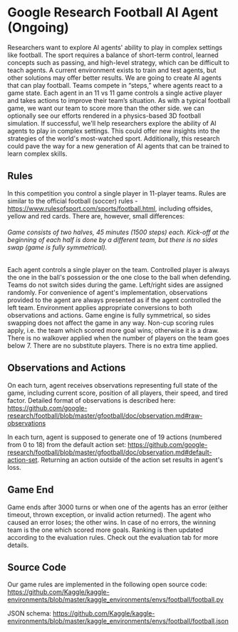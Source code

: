 # Google Research Football AI Agent (Ongoing)
Researchers want to explore AI agents' ability to play in complex settings like football. The sport requires a balance of short-term control, learned concepts such as passing, and high-level strategy, which can be difficult to teach agents. A current environment exists to train and test agents, but other solutions may offer better results.
We are going to create AI agents that can play football. Teams compete in “steps,” where agents react to a game state. Each agent in an 11 vs 11 game controls a single active player and takes actions to improve their team’s situation. As with a typical football game, we want our team to score more than the other side. we can optionally see our efforts rendered in a physics-based 3D football simulation.
If successful, we'll help researchers explore the ability of AI agents to play in complex settings. This could offer new insights into the strategies of the world's most-watched sport. Additionally, this research could pave the way for a new generation of AI agents that can be trained to learn complex skills.
## Rules
In this competition you control a single player in 11-player teams. Rules are similar to the official football (soccer) rules - https://www.rulesofsport.com/sports/football.html, including offsides, yellow and red cards. There are, however, small differences:
###### Game consists of two halves, 45 minutes (1500 steps) each. Kick-off at the beginning of each half is done by a different team, but there is no sides swap (game is fully symmetrical).
Each agent controls a single player on the team. Controlled player is always the one in the ball's possession or the one close to the ball when defending.
Teams do not switch sides during the game. Left/right sides are assigned randomly.
For convenience of agent's implementation, observations provided to the agent are always presented as if the agent controlled the left team. Environment applies appropriate conversions to both observations and actions. Game engine is fully symmetrical, so sides swapping does not affect the game in any way.
Non-cup scoring rules apply, i.e. the team which scored more goal wins; otherwise it is a draw.
There is no walkover applied when the number of players on the team goes below 7.
There are no substitute players.
There is no extra time applied.
## Observations and Actions
On each turn, agent receives observations representing full state of the game, including current score, position of all players, their speed, and tired factor. Detailed format of observations is described here: https://github.com/google-research/football/blob/master/gfootball/doc/observation.md#raw-observations

In each turn, agent is supposed to generate one of 19 actions (numbered from 0 to 18) from the default action set:
https://github.com/google-research/football/blob/master/gfootball/doc/observation.md#default-action-set. Returning an action outside of the action set results in agent's loss.

## Game End
Game ends after 3000 turns or when one of the agents has an error (either timeout, thrown exception, or invalid action returned). The agent who caused an error loses; the other wins. In case of no errors, the winning team is the one which scored more goals. Ranking is then updated according to the evaluation rules. Check out the evaluation tab for more details.

## Source Code
Our game rules are implemented in the following open source code:
https://github.com/Kaggle/kaggle-environments/blob/master/kaggle_environments/envs/football/football.py

JSON schema:
https://github.com/Kaggle/kaggle-environments/blob/master/kaggle_environments/envs/football/football.json
